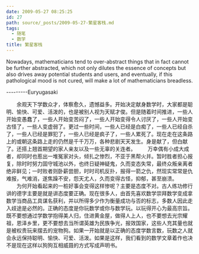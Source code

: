 ```yaml
---
date: 2009-05-27 08:25:25
id: 27
path: source/_posts/2009-05-27-繁星客栈.md
tags:
  - 随笔
  - 数学
title: 繁星客栈
---
```


Nowadays, mathematicians tend to over-abstract things that in fact cannot be further abstracted, which not only dilutes the essence of concepts but also drives away potential students and users, and eventually, if this pathological mood is not cured, will make a lot of mathematicians breadless.

---------Euryugasaki

　　余观天下学数众才，体察愈久，遗憾益多。开始决定献身数学时，大家都是聪明、愉快、可爱、活泼的，也是被别人视为天赋才俊。但是随着时间推进，一些人开始变愚蠢了，一些人开始变苦闷了，一些人开始变得令人讨厌了，一些人开始变古怪了，一些人变虚弱了。更过一些时间，一些人已经是白痴了，一些人已经自杀了，一些人已经是罪犯了，一些人已经是疯子了，一些人累死了。现在走在这条路上的或朝这条路上走的仍然是千千万万，各种悲剧天天发生。身是献了，但白献了。还搭上翘首期望的家人亲友以及一些无辜的关连者。 
　　万幸偶有小成大成者，却同时也惹出一堆冤家对头，倾扎之惨烈，不亚于黑帮火并。暂时胜者担心报复，除时时努力固守城池以外，也终日疑神疑鬼，久而变态失常，最终众叛亲离者绝非鲜见；一时败者则卧薪尝胆，时时司机反扑，报得一箭之仇，然现实常常是仇难报，气难消，遂焦躁不安，怨天尤人，久而变得古怪，抑郁，甚至崩溃。 
　　为何开始看起来的一桩好事会变得这样惨呢？主要是态度不对。古人练功修行讲的德字主要是就是讲态度要正确。现在很多人，由首先喜欢数学崇拜数学变成拿数学当商品工具谋名获利，并以所得多少作为衡量成功与否的标志，多数人因此走入歧途是必然的。正确的态度是你玩数学或你与数学玩。以玩得开心为最高宗旨。既不要想通过学数学抱得美人归，住进黄金屋，做得人上人，也不要想去光宗耀祖，恩泽乡里，更不要想去当所谓英雄为民族争光，报效国家，这些人充其量也就是被权贵玩来摆去的宠物狗。如果一开始就是以正确的态度学数言数，玩数之人就会永远保持聪明、愉快、可爱、活泼。如果是这样，我们看到的数学文章着作也决不是现在这样以狗狗互相威聂的方式写成声明书。